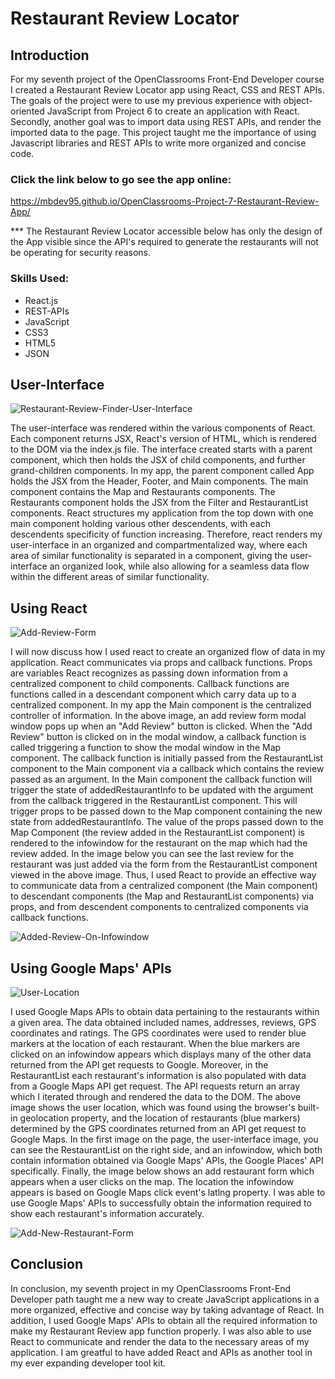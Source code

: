 # Restaurant Review Locator

## Introduction
For my seventh project of the OpenClassrooms Front-End Developer course I created a Restaurant Review Locator app using React, CSS and REST APIs. The goals of the project were to use my previous experience with object-oriented JavaScript from Project 6 to create an application with React.  Secondly, another goal was to import data using REST APIs, and render the imported data to the page.  This project taught me the importance of using Javascript libraries and REST APIs to write more organized and concise code. 

### Click the link below to go see the app online:

https://mbdev95.github.io/OpenClassrooms-Project-7-Restaurant-Review-App/

*** The Restaurant Review Locator accessible below has only the design of the App visible since the API's required to generate the restaurants will not be operating for security reasons.

### Skills Used:
- React.js
- REST-APIs
- JavaScript
- CSS3
- HTML5
- JSON

## User-Interface
![Restaurant-Review-Finder-User-Interface](https://user-images.githubusercontent.com/77469447/128112031-ee9e2188-d676-4cef-b2ea-d829617f0747.PNG)

The user-interface was rendered within the various components of React. Each component returns JSX, React's version of HTML, which is rendered to the DOM via the index.js file.  The interface created starts with a parent component, which then holds the JSX of child components, and further grand-children components. In my app, the parent component called App holds the JSX from the Header, Footer, and Main components. The main component contains the Map and Restaurants components. The Restaurants component holds the JSX from the Filter and RestaurantList components. React structures my application from the top down with one main component holding various other descendents, with each descendents specificity of function increasing. Therefore, react renders my user-interface in an organized and compartmentalized way, where each area of similar functionality is separated in a component, giving the user-interface an organized look, while also allowing for a seamless data flow within the different areas of similar functionality.

## Using React
![Add-Review-Form](https://user-images.githubusercontent.com/77469447/128111719-009da3f8-1a60-4c46-a5a3-bc397bed9aba.PNG)

I will now discuss how I used react to create an organized flow of data in my application. React communicates via props and callback functions.  Props are variables React recognizes as passing down information from a centralized component to child components. Callback functions are functions called in a descendant component which carry data up to a centralized component.  In my app the Main component is the centralized controller of information. In the above image, an add review form modal window pops up when an "Add Review" button is clicked. When the "Add Review" button is clicked on in the modal window, a callback function is called triggering a function to show the modal window in the Map component.  The callback function is initially passed from the RestaurantList component to the Main component via a callback which contains the review passed as an argument. In the Main component the callback function will trigger the state of addedRestaurantInfo to be updated with the argument from the callback triggered in the RestaurantList component. This will trigger props to be passed down to the Map component containing the new state from addedRestaurantInfo. The value of the props passed down to the Map Component (the review added in the RestaurantList component) is rendered to the infowindow for the restaurant on the map which had the review added. In the image below you can see the last review for the restaurant was just added via the form from the RestaurantList component viewed in the above image. Thus, I used React to provide an effective way to communicate data from a centralized component (the Main component) to descendant components (the Map and RestaurantList components) via props, and from descendent components to centralized components via callback functions.

![Added-Review-On-Infowindow](https://user-images.githubusercontent.com/77469447/128111751-ab3a4764-2d84-400e-8742-d40be7c4ddda.PNG)



## Using Google Maps' APIs
![User-Location](https://user-images.githubusercontent.com/77469447/128111516-62ea14d7-7266-4052-8870-133fbb51f0a2.PNG)

I used Google Maps APIs to obtain data pertaining to the restaurants within a given area. The data obtained included names, addresses, reviews,  GPS coordinates and ratings.  The GPS coordinates were used to render blue markers at the location of each restaurant. When the blue markers are clicked on an infowindow appears which displays many of the other data returned from the API get requests to Google. Moreover, in the RestaurantList each restaurant's information is also populated with data from a Google Maps API get request.  The API requests return an array which I iterated through and rendered the data to the DOM. The above image shows the user location, which was found using the browser's built-in geolocation property, and the location of restaurants (blue markers) determined by the GPS coordinates returned from an API get request to Google Maps.  In the first image on the page, the user-interface image, you can see the RestaurantList on the right side, and an infowindow, which both contain information obtained via Google Maps' APIs, the Google Places' API specifically. Finally, the image below shows an add restaurant form which appears when a user clicks on the map. The location the infowindow appears is based on Google Maps click event's latlng property.  I was able to use Google Maps' APIs to successfully obtain the information required to show each restaurant's information accurately.

![Add-New-Restaurant-Form](https://user-images.githubusercontent.com/77469447/128225497-b5977afb-805b-46e8-8bbb-a5e63bb48c6e.PNG)

## Conclusion
In conclusion, my seventh project in my OpenClassrooms Front-End Developer path taught me a new way to create JavaScript applications in a more organized, effective and concise way by taking advantage of React. In addition, I used Google Maps' APIs to obtain all the required information to make my Restaurant Review app function properly. I was also able to use React to communicate and render the data to the necessary areas of my application. I am greatful to have added React and APIs as another tool in my ever expanding developer tool kit. 
